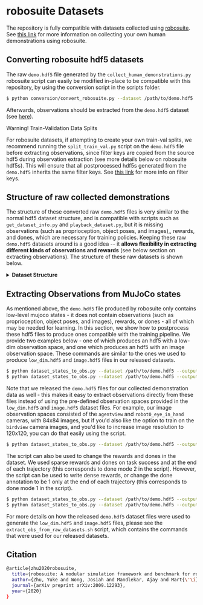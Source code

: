 # robosuite Datasets

The repository is fully compatible with datasets collected using [robosuite](https://robosuite.ai/). See [this link](https://robosuite.ai/docs/algorithms/demonstrations.html) for more information on collecting your own human demonstrations using robosuite. 

## Converting robosuite hdf5 datasets

The raw `demo.hdf5` file generated by the `collect_human_demonstrations.py` robosuite script can easily be modified in-place to be compatible with this repository, by using the conversion script in the scripts folder.

```sh
$ python conversion/convert_robosuite.py --dataset /path/to/demo.hdf5
```

Afterwards, observations should be extracted from the `demo.hdf5` dataset (see [here](robosuite.html#extracting-observations-from-mujoco-states)).


<div class="admonition warning">
<p class="admonition-title">Warning! Train-Validation Data Splits</p>

For robosuite datasets, if attempting to create your own train-val splits, we recommend running the `split_train_val.py` script on the `demo.hdf5` file before extracting observations, since filter keys are copied from the source hdf5 during observation extraction (see more details below on robosuite hdf5s). This will ensure that all postprocessed hdf5s generated from the `demo.hdf5` inherits the same filter keys. See [this link](overview.html#filter-keys) for more info on filter keys.

</p>
</details>

## Structure of raw collected demonstrations

The structure of these converted raw `demo.hdf5` files is very similar to the normal hdf5 dataset structure, and is compatible with scripts such as `get_dataset_info.py` and `playback_dataset.py`, but it is missing observations (such as proprioception, object poses, and images),, rewards, and dones, which are necessary for training policies. Keeping these raw `demo.hdf5` datasets around is a good idea -- it **allows flexibility in extracting different kinds of observations and rewards** (see below section on extracting observations). The structure of these raw datasets is shown below.

<details>
  <summary><b>Dataset Structure</b></summary>
<p>

- `data` (group)

  - `total` (attribute) - number of state-action samples in the dataset

  - `env_args` (attribute) - a json string that contains metadata on the environment and relevant arguments used for collecting data

  - `demo_0` (group) - group for the first demonstration (every demonstration has a group)

    - `num_samples` (attribute) - the number of state-action samples in this trajectory
    - `model_file` (attribute) - the xml string corresponding to the MJCF MuJoCo model
    - `states` (dataset) - flattened raw MuJoCo states, ordered by time
    - `actions` (dataset) - environment actions, ordered by time

  - `demo_1` (group) - group for the second demonstration

    ...
</p>
</details>


## Extracting Observations from MuJoCo states

As mentioned above, the `demo.hdf5` file produced by robosuite only contains low-level mujoco states - it does not contain observations (such as proprioception, object poses, and images), rewards, or dones - all of which may be needed for learning. In this section, we show how to postprocess these hdf5 files to produce ones compatible with the training pipeline. We provide two examples below - one of which produces an hdf5 with a low-dim observation space, and one which produces an hdf5 with an image observation space. These commands are similar to the ones we used to produce `low_dim.hdf5` and `image.hdf5` files in our released datasets.

```sh
$ python dataset_states_to_obs.py --dataset /path/to/demo.hdf5 --output_name low_dim.hdf5 --done_mode 2
$ python dataset_states_to_obs.py --dataset /path/to/demo.hdf5 --output_name image.hdf5 --done_mode 2 --camera_names agentview robot0_eye_in_hand --camera_height 84 --camera_width 84
```

Note that we released the `demo.hdf5` files for our collected demonstration data as well - this makes it easy to extract observations directly from these files instead of using the pre-defined observation spaces provided in the `low_dim.hdf5` and `image.hdf5` dataset files. For example, our image observation spaces consisted of the `agentview` and `robot0_eye_in_hand` cameras, with 84x84 images, but if you'd also like the option to train on the `birdview` camera images, and you'd like to increase image resolution to 120x120, you can do that easily using the script.

```sh
$ python dataset_states_to_obs.py --dataset /path/to/demo.hdf5 --output_name custom_image.hdf5 --done_mode 2 --camera_names agentview robot0_eye_in_hand birdview --camera_height 120 --camera_width 120
```

The script can also be used to change the rewards and dones in the dataset. We used sparse rewards and dones on task success and at the end of each trajectory (this corresponds to done mode 2 in the script). However, the script can be used to write dense rewards, or change the done annotation to be 1 only at the end of each trajectory (this corresponds to done mode 1 in the script).

```sh
$ python dataset_states_to_obs.py --dataset /path/to/demo.hdf5 --output_name image_dense.hdf5 --done_mode 2 --dense --camera_names agentview robot0_eye_in_hand --camera_height 84 --camera_width 84
$ python dataset_states_to_obs.py --dataset /path/to/demo.hdf5 --output_name image_done_1.hdf5 --done_mode 1 --camera_names agentview robot0_eye_in_hand --camera_height 84 --camera_width 84
```

For more details on how the released `demo.hdf5` dataset files were used to generate the `low_dim.hdf5` and `image.hdf5` files, please see the `extract_obs_from_raw_datasets.sh` script, which contains the commands that were used for our released datasets.

## Citation
```sh
@article{zhu2020robosuite,
  title={robosuite: A modular simulation framework and benchmark for robot learning},
  author={Zhu, Yuke and Wong, Josiah and Mandlekar, Ajay and Mart{\'\i}n-Mart{\'\i}n, Roberto},
  journal={arXiv preprint arXiv:2009.12293},
  year={2020}
}
```